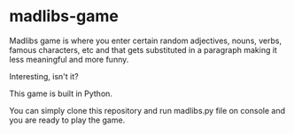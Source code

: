# madlibs-game
Madlibs game is where you enter certain random adjectives, nouns, verbs, famous characters, etc and that gets substituted in a paragraph making it less meaningful and more funny.

Interesting, isn't it?

This game is built in Python.

You can simply clone this repository and run madlibs.py file on console and you are ready to play the game.